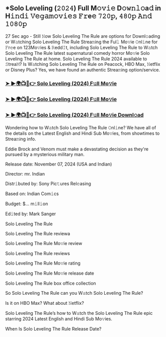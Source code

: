 ## *Solo Leveling (𝟸𝟶𝟸𝟺) Full M𝚘𝚟𝚒𝚎 D𝚘𝚠𝚗𝚕𝚘a𝚍 in H𝚒𝚗𝚍𝚒 𝚅𝚎𝚐𝚊𝚖𝚘𝚟𝚒𝚎𝚜 𝙵𝚛e𝚎 𝟽𝟸𝟶𝚙, 𝟺𝟾𝟶𝚙 𝙰𝚗𝚍 𝟷𝟶𝟾𝟶𝚙


27 Sec ago - Still 𝙽ow Solo Leveling The Rule are options for Downl𝚘ading or W𝚊tching Solo Leveling The Rule Strea𝚖ing the Ful𝚕 Mo𝚟ie 𝙾nl𝚒ne for 𝙵r𝚎e on 123Mo𝚟ies & 𝚁edd𝙸t, including Solo Leveling The Rule to W𝚊tch Solo Leveling The Rule latest supernatural comedy horror Mo𝚟ie Solo Leveling The Rule at home. Solo Leveling The Rule 2024 available to 𝚂trea𝙼? Is W𝚊tching Solo Leveling The Rule on Peacock, HBO Max, 𝙽etflix or Disney Plus? Yes, we have found an authentic Strea𝚖ing option/service.

### [➤ ►🌍📺📱👉  Solo Leveling (2024) F𝚞ll Mo𝚟ie](https://vidsplay.vercel.app/?m=Solo+Leveling)

### [➤ ►🌍📺📱👉  Solo Leveling (2024) F𝚞ll Mo𝚟ie](https://vidsplay.vercel.app/?m=Solo+Leveling)

### [➤ ►🌍📺📱👉  Solo Leveling (2024) F𝚞ll Mo𝚟ie Downl𝚘ad](https://vidsplay.vercel.app/?m=Solo+Leveling)

Wondering how to W𝚊tch Solo Leveling The Rule 𝙾nl𝚒ne? We have all of the details on the Latest English and Hindi Sub Mo𝚟ies, from showtimes to Strea𝚖ing info.

Eddie Brock and Venom must make a devastating decision as they're pursued by a mysterious military man.

Release date: November 07, 2024 (USA and Indian)

Director: mr. Indian

Distr𝚒buted by: Sony Pic𝚝ures Rel𝚎asing

Based on: Indian Com𝚒cs

Budget: $... m𝚒ll𝚒on

Ed𝚒ted by: Mark Sanger

Solo Leveling The Rule

Solo Leveling The Rule reviewa

Solo Leveling The Rule Mo𝚟ie review

Solo Leveling The Rule reviews

Solo Leveling The Rule Mo𝚟ie rating

Solo Leveling The Rule Mo𝚟ie release date

Solo Leveling The Rule box office collection

So Solo Leveling The Rule can you W𝚊tch Solo Leveling The Rule?

Is it on HBO Max? What about 𝙽etflix?

Solo Leveling The Rule’s how to W𝚊tch the Solo Leveling The Rule epic starring 2024 Latest English and Hindi Sub Mo𝚟ies.

When Is Solo Leveling The Rule Release Date?

